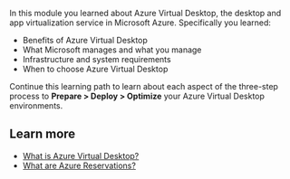 In this module you learned about Azure Virtual Desktop, the desktop and app virtualization service in Microsoft Azure. Specifically you learned:

- Benefits of Azure Virtual Desktop
- What Microsoft manages and what you manage
- Infrastructure and system requirements
- When to choose Azure Virtual Desktop

Continue this learning path to learn about each aspect of the three-step process to **Prepare > Deploy > Optimize** your Azure Virtual Desktop environments.

## Learn more

- [What is Azure Virtual Desktop?](https://docs.microsoft.com/azure/virtual-desktop/overview)
- [What are Azure Reservations?](https://docs.microsoft.com/azure/cost-management-billing/reservations/save-compute-costs-reservations)
